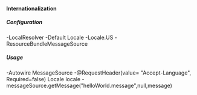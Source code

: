 
#### Internationalization

##### Configuration
-LocalResolver
	-Default Locale -Locale.US
-ResourceBundleMessageSource

##### Usage
-Autowire MessageSource
-@RequestHeader(value= "Accept-Language", Required=false) Locale locale
-messageSource.getMessage("helloWorld.message",null,message)